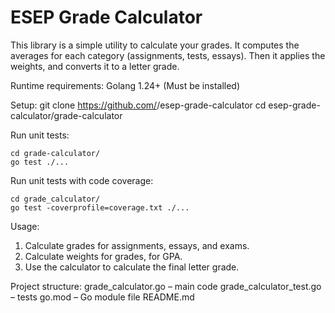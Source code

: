 # ESEP Grade Calculator

This library is a simple utility to calculate your grades. It computes the averages for each category (assignments, tests, essays). Then it applies the weights, and converts it to a letter grade.

Runtime requirements:
Golang 1.24+ (Must be installed)

Setup:
git clone https://github.com/<your-username>/esep-grade-calculator
cd esep-grade-calculator/grade-calculator

Run unit tests:
```
cd grade-calculator/
go test ./...
```

Run unit tests with code coverage:
```
cd grade_calculator/
go test -coverprofile=coverage.txt ./...
```

Usage: 
1. Calculate grades for assignments, essays, and exams.
2. Calculate weights for grades, for GPA.
3. Use the calculator to calculate the final letter grade.

Project structure:
grade_calculator.go – main code
grade_calculator_test.go – tests
go.mod – Go module file
README.md